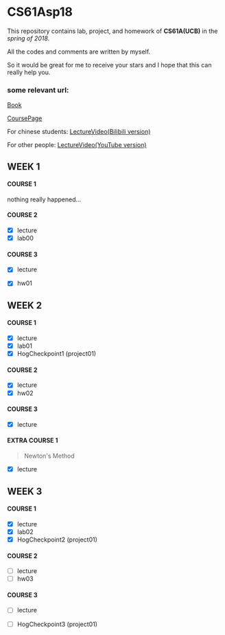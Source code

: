 # CS61Asp18
This repository contains lab, project, and homework of **CS61A(UCB)** in the  *spring of 2018*.

All the codes and comments are written by myself.

So it would be great for me to receive your stars and I hope that this can really help you.

### some relevant url:

[Book](http://composingprograms.com/)

[CoursePage](https://inst.eecs.berkeley.edu/~cs61a/sp18/)

For chinese students: [LectureVideo(Bilibili version)](https://www.bilibili.com/video/av20538548?)

For other people: [LectureVideo(YouTube version)](https://www.youtube.com/user/papajohnno)



## WEEK 1

#### COURSE 1
nothing really happened...

#### COURSE 2
- [x] lecture
- [x] lab00

#### COURSE 3
- [x] lecture
- [x] hw01


## WEEK 2

#### COURSE 1
- [x] lecture
- [x] lab01
- [x] HogCheckpoint1 (project01)

#### COURSE 2
- [x] lecture
- [x] hw02

#### COURSE 3
- [x] lecture

#### EXTRA COURSE 1
> Newton's Method
- [x] lecture


## WEEK 3
#### COURSE 1
- [x] lecture
- [x] lab02
- [x] HogCheckpoint2 (project01)

#### COURSE 2
- [ ] lecture
- [ ] hw03

#### COURSE 3
- [ ] lecture
- [ ] HogCheckpoint3 (project01)



